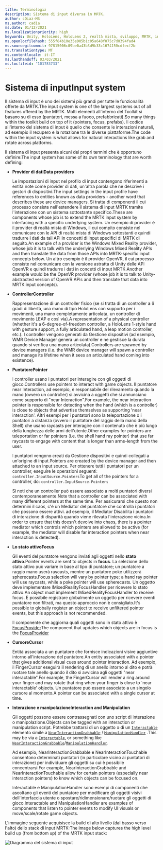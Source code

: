 ```yaml
---
title: Terminologia
description: Sistema di input diversa in MRTK.
author: cDiaz-MS
ms.author: cadia
ms.date: 01/12/2021
ms.localizationpriority: high
keywords: Unity, HoloLens, HoloLens 2, realtà mista, sviluppo, MRTK, input,
ms.openlocfilehash: 555f84b10e35e905b1c05a640f075c7d0394fad4
ms.sourcegitcommit: 97815006c09be0a43b3d9b33c1674150cdfecf2b
ms.translationtype: MT
ms.contentlocale: it-IT
ms.lasthandoff: 03/03/2021
ms.locfileid: "101783733"
---
```

# <a name="input-system"></a><span data-ttu-id="c461b-104">Sistema di input</span><span class="sxs-lookup"><span data-stu-id="c461b-104">Input system</span></span>

<span data-ttu-id="c461b-105">Il sistema di input è uno dei sistemi più grandi per tutte le funzionalità offerte da MRTK.</span><span class="sxs-lookup"><span data-stu-id="c461b-105">The input system is one of the largest systems out of all features offered by the MRTK.</span></span>
<span data-ttu-id="c461b-106">Molti elementi all'interno del Toolkit si basano su di esso (puntatori, messa a fuoco, prefabbricati).</span><span class="sxs-lookup"><span data-stu-id="c461b-106">So many things within the toolkit build on top of it (pointers, focus, prefabs).</span></span> <span data-ttu-id="c461b-107">Il codice all'interno del sistema di input è quello che consente le interazioni naturali, ad esempio il recupero e la rotazione tra le diverse piattaforme.</span><span class="sxs-lookup"><span data-stu-id="c461b-107">The code within the input system is what allows for natural interactions like grab and rotate across platforms.</span></span>

<span data-ttu-id="c461b-108">Il sistema di input presenta alcuni dei propri termini che è opportuno definire:</span><span class="sxs-lookup"><span data-stu-id="c461b-108">The input system has some of its own terminology that are worth defining:</span></span>

- <span data-ttu-id="c461b-109">**Provider di dati**</span><span class="sxs-lookup"><span data-stu-id="c461b-109">**Data providers**</span></span>

    <span data-ttu-id="c461b-110">Le impostazioni di input nel profilo di input contengono riferimenti a entità note come provider di dati, un'altra parola che ne descrive i gestori di dispositivi.</span><span class="sxs-lookup"><span data-stu-id="c461b-110">The input settings in the input profile have references to entities known as data providers - another word that describes these are device managers.</span></span> <span data-ttu-id="c461b-111">Si tratta di componenti il cui processo consiste nell'estendere il sistema di input MRTK tramite l'interazione con un sistema sottostante specifico.</span><span class="sxs-lookup"><span data-stu-id="c461b-111">These are components whose job is to extend the MRTK input system by interfacing with a specific underlying system.</span></span> <span data-ttu-id="c461b-112">Un esempio di provider è il provider di realtà mista di Windows, il cui compito consiste nel comunicare con le API di realtà mista di Windows sottostanti e quindi tradurre i dati da tali API in concetti di input specifici di MRTK di seguito.</span><span class="sxs-lookup"><span data-stu-id="c461b-112">An example of a provider is the Windows Mixed Reality provider, whose job it is to talk with the underlying Windows Mixed Reality APIs and then translate the data from those APIs into MRTK-specific input concepts below.</span></span> <span data-ttu-id="c461b-113">Un altro esempio è il provider OpenVR, il cui processo consiste nel comunicare con la versione astratta di Unity delle API OpenVR e quindi tradurre i dati in concetti di input MRTK.</span><span class="sxs-lookup"><span data-stu-id="c461b-113">Another example would be the OpenVR provider (whose job it is to talk to Unity-abstracted version of OpenVR APIs and then translate that data into MRTK input concepts).</span></span>

- <span data-ttu-id="c461b-114">**Controller**</span><span class="sxs-lookup"><span data-stu-id="c461b-114">**Controller**</span></span>

    <span data-ttu-id="c461b-115">Rappresentazione di un controller fisico (se si tratta di un controller a 6 gradi di libertà, una mano di tipo HoloLens con supporto per i movimenti, una mano completamente articolata, un controller di movimento LEAP e così via).</span><span class="sxs-lookup"><span data-stu-id="c461b-115">A representation of a physical controller (whether it's a 6-degree-of-freedom controller, a HoloLens 1-style hand with gesture support, a fully articulated hand, a leap motion controller, etc.).</span></span> <span data-ttu-id="c461b-116">I controller vengono generati da Gestione dispositivi (ad esempio, WMR Device Manager genera un controller e ne gestisce la durata quando si verifica una mano articolata).</span><span class="sxs-lookup"><span data-stu-id="c461b-116">Controllers are spawned by device managers (i.e. the WMR device manager will spawn a controller and manage its lifetime when it sees an articulated hand coming into existence).</span></span>

- <span data-ttu-id="c461b-117">**Puntatore**</span><span class="sxs-lookup"><span data-stu-id="c461b-117">**Pointer**</span></span>

    <span data-ttu-id="c461b-118">I controller usano i puntatori per interagire con gli oggetti di gioco.</span><span class="sxs-lookup"><span data-stu-id="c461b-118">Controllers use pointers to interact with game objects.</span></span> <span data-ttu-id="c461b-119">Il puntatore near Interaction, ad esempio, è responsabile del rilevamento quando la mano (ovvero un controller) si avvicina a oggetti che si annunciano come supporto di "near Interaction".</span><span class="sxs-lookup"><span data-stu-id="c461b-119">For example, the near interaction pointer is responsible for detecting when the hand (which is a controller) is close to objects that advertise themselves as supporting 'near interaction'.</span></span> <span data-ttu-id="c461b-120">Altri esempi per i puntatori sono la teleportazione o i puntatori a distanza (ovvero il puntatore del raggio della mano della Shell) che usano raycasts per interagire con il contenuto che è più lungo della lunghezza delle armi dell'utente.</span><span class="sxs-lookup"><span data-stu-id="c461b-120">Other examples for pointers are teleportation or far pointers (i.e. the shell hand ray pointer) that use far raycasts to engage with content that is longer than arms-length from the user.</span></span>

    <span data-ttu-id="c461b-121">I puntatori vengono creati da Gestione dispositivi e quindi collegati a un'origine di input.</span><span class="sxs-lookup"><span data-stu-id="c461b-121">Pointers are created by the device manager and then attached to an input source.</span></span> <span data-ttu-id="c461b-122">Per ottenere tutti i puntatori per un controller, eseguire le operazioni seguenti: `controller.InputSource.Pointers`</span><span class="sxs-lookup"><span data-stu-id="c461b-122">To get all of the pointers for a controller, do: `controller.InputSource.Pointers`</span></span>

    <span data-ttu-id="c461b-123">Si noti che un controller può essere associato a molti puntatori diversi contemporaneamente.</span><span class="sxs-lookup"><span data-stu-id="c461b-123">Note that a controller can be associated with many different pointers at the same time.</span></span> <span data-ttu-id="c461b-124">Per assicurarsi che questo non determini il caos, c'è un Mediator del puntatore che controlla i puntatori che possono essere attivi. ad esempio, il Mediator Disabilita i puntatori di interazione di disparità quando viene rilevata l'interazione vicina.</span><span class="sxs-lookup"><span data-stu-id="c461b-124">In order to ensure that this doesn't devolve into chaos, there is a pointer mediator which controls which pointers are allowed to be active (for example, the mediator will disable far interaction pointers when near interaction is detected).</span></span>

- <span data-ttu-id="c461b-125">**Lo stato attivo**</span><span class="sxs-lookup"><span data-stu-id="c461b-125">**Focus**</span></span>

    <span data-ttu-id="c461b-126">Gli eventi del puntatore vengono inviati agli oggetti nello **stato attivo**.</span><span class="sxs-lookup"><span data-stu-id="c461b-126">Pointer events are sent to objects in **focus**.</span></span> <span data-ttu-id="c461b-127">La selezione dello stato attivo può variare in base al tipo di puntatore; un puntatore a raggio mano userà raycasts, mentre un puntatore poke utilizzerà spherecasts.</span><span class="sxs-lookup"><span data-stu-id="c461b-127">Focus selection will vary by pointer type; a hand ray pointer will use raycasts, while a poke pointer will use spherecasts.</span></span> <span data-ttu-id="c461b-128">Un oggetto deve implementare IMixedRealityFocusHandler per ricevere lo stato attivo.</span><span class="sxs-lookup"><span data-stu-id="c461b-128">An object must implement IMixedRealityFocusHandler to receive focus.</span></span> <span data-ttu-id="c461b-129">È possibile registrare globalmente un oggetto per ricevere eventi puntatore non filtrati, ma questo approccio non è consigliato.</span><span class="sxs-lookup"><span data-stu-id="c461b-129">It's possible to globally register an object to receive unfiltered pointer events, but this approach is not recommended.</span></span>

    <span data-ttu-id="c461b-130">Il componente che aggiorna quali oggetti sono in stato attivo è [FocusProvider](xref:Microsoft.MixedReality.Toolkit.Input.FocusProvider)</span><span class="sxs-lookup"><span data-stu-id="c461b-130">The component that updates which objects are in focus is the [FocusProvider](xref:Microsoft.MixedReality.Toolkit.Input.FocusProvider)</span></span>

- <span data-ttu-id="c461b-131">**Cursore**</span><span class="sxs-lookup"><span data-stu-id="c461b-131">**Cursor**</span></span>

    <span data-ttu-id="c461b-132">Entità associata a un puntatore che fornisce indicazioni visive aggiuntive intorno all'interazione del puntatore.</span><span class="sxs-lookup"><span data-stu-id="c461b-132">An entity associated with a pointer that gives additional visual cues around pointer interaction.</span></span> <span data-ttu-id="c461b-133">Ad esempio, il FingerCursor eseguirà il rendering di un anello intorno al dito e potrà ruotare tale anello quando il dito si avvicina agli oggetti "near interactable".</span><span class="sxs-lookup"><span data-stu-id="c461b-133">For example, the FingerCursor will render a ring around your finger and may rotate that ring when your finger is close to 'near interactable' objects.</span></span> <span data-ttu-id="c461b-134">Un puntatore può essere associato a un singolo cursore al momento.</span><span class="sxs-lookup"><span data-stu-id="c461b-134">A pointer can be associated with a single cursor at time.</span></span>

- <span data-ttu-id="c461b-135">**Interazione e manipolazione**</span><span class="sxs-lookup"><span data-stu-id="c461b-135">**Interaction and Manipulation**</span></span>

    <span data-ttu-id="c461b-136">Gli oggetti possono essere contrassegnati con uno script di interazione o manipolazione.</span><span class="sxs-lookup"><span data-stu-id="c461b-136">Objects can be tagged with an interaction or manipulation script.</span></span> <span data-ttu-id="c461b-137">Potrebbe trattarsi di un oggetto o di un [`Interactable`](xref:Microsoft.MixedReality.Toolkit.UI.Interactable) elemento simile a [`NearInteractionGrabbable`](xref:Microsoft.MixedReality.Toolkit.Input.NearInteractionGrabbable) / [`ManipulationHandler`](xref:Microsoft.MixedReality.Toolkit.UI.ManipulationHandler) .</span><span class="sxs-lookup"><span data-stu-id="c461b-137">This may be via a [`Interactable`](xref:Microsoft.MixedReality.Toolkit.UI.Interactable), or something like [`NearInteractionGrabbable`](xref:Microsoft.MixedReality.Toolkit.Input.NearInteractionGrabbable)/[`ManipulationHandler`](xref:Microsoft.MixedReality.Toolkit.UI.ManipulationHandler).</span></span>

    <span data-ttu-id="c461b-138">Ad esempio, NearInteractionGrabbable e NearInteractionTouchable consentono determinati puntatori (in particolare vicino ai puntatori di interazione) per individuare gli oggetti su cui è possibile concentrarsi.</span><span class="sxs-lookup"><span data-stu-id="c461b-138">For example, NearInteractionGrabbable and NearInteractionTouchable allow for certain pointers (especially   near interaction pointers) to know which objects can be focused on.</span></span>

    <span data-ttu-id="c461b-139">Interactable e ManipulationHandler sono esempi di componenti che ascoltano gli eventi del puntatore per modificare gli oggetti visivi dell'interfaccia utente o spostare/ridimensionare/ruotare gli oggetti di gioco.</span><span class="sxs-lookup"><span data-stu-id="c461b-139">Interactable and ManipulationHandler are examples of components that listen to pointer events to modify   UI visuals or move/scale/rotate game objects.</span></span>

<span data-ttu-id="c461b-140">L'immagine seguente acquisisce la build di alto livello (dal basso verso l'alto) dello stack di input MRTK:</span><span class="sxs-lookup"><span data-stu-id="c461b-140">The image below captures the high level build up (from bottom up) of the MRTK input stack:</span></span>

![Diagramma del sistema di input](../features/images/input/MRTK_InputSystem.png)
